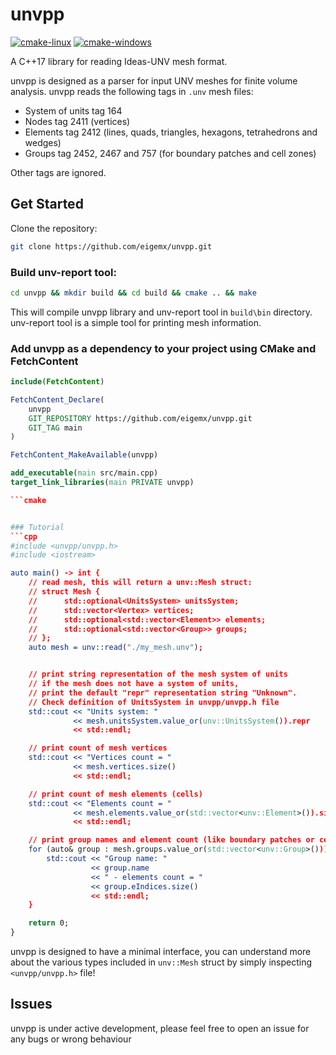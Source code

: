 # unvpp

[![cmake-linux](https://github.com/eigenemara/unvpp/actions/workflows/cmake-linux.yml/badge.svg)](https://github.com/eigenemara/unvpp/actions/workflows/cmake-linux.yml)
[![cmake-windows](https://github.com/eigenemara/unvpp/actions/workflows/cmake-windows.yml/badge.svg)](https://github.com/eigenemara/unvpp/actions/workflows/cmake-windows.yml)

A C++17 library for reading Ideas-UNV mesh format.

unvpp is designed as a parser for input UNV meshes for finite volume analysis. unvpp reads the following tags in `.unv` mesh files:

- System of units tag 164
- Nodes tag 2411 (vertices)
- Elements tag 2412 (lines, quads, triangles, hexagons, tetrahedrons and wedges)
- Groups tag 2452, 2467 and 757 (for boundary patches and cell zones)

Other tags are ignored.

## Get Started

Clone the repository:

```sh
git clone https://github.com/eigemx/unvpp.git
```

### Build unv-report tool:

```sh
cd unvpp && mkdir build && cd build && cmake .. && make
```

This will compile unvpp library and unv-report tool in `build\bin` directory. unv-report tool is a simple tool for printing mesh information.

### Add unvpp as a dependency to your project using CMake and FetchContent

```cmake
include(FetchContent)

FetchContent_Declare(
    unvpp
    GIT_REPOSITORY https://github.com/eigemx/unvpp.git
    GIT_TAG main
)

FetchContent_MakeAvailable(unvpp)

add_executable(main src/main.cpp)
target_link_libraries(main PRIVATE unvpp)

```cmake


### Tutorial
```cpp
#include <unvpp/unvpp.h>
#include <iostream>

auto main() -> int {
    // read mesh, this will return a unv::Mesh struct:
    // struct Mesh {
    //      std::optional<UnitsSystem> unitsSystem;
    //      std::vector<Vertex> vertices;
    //      std::optional<std::vector<Element>> elements;
    //      std::optional<std::vector<Group>> groups;
    // };
    auto mesh = unv::read("./my_mesh.unv");


    // print string representation of the mesh system of units
    // if the mesh does not have a system of units, 
    // print the default "repr" representation string "Unknown".
    // Check definition of UnitsSystem in unvpp/unvpp.h file
    std::cout << "Units system: " 
              << mesh.unitsSystem.value_or(unv::UnitsSystem()).repr
              << std::endl;

    // print count of mesh vertices
    std::cout << "Vertices count = " 
              << mesh.vertices.size() 
              << std::endl;

    // print count of mesh elements (cells)
    std::cout << "Elements count = " 
              << mesh.elements.value_or(std::vector<unv::Element>()).size()
              << std::endl;

    // print group names and element count (like boundary patches or cell zones)
    for (auto& group : mesh.groups.value_or(std::vector<unv::Group>())) {
        std::cout << "Group name: " 
                  << group.name 
                  << " - elements count = " 
                  << group.eIndices.size()
                  << std::endl;
    }

    return 0;
}
```

unvpp is designed to have a minimal interface, you can understand more about the various types included in `unv::Mesh` struct by simply inspecting `<unvpp/unvpp.h>` file!

## Issues
unvpp is under active development, please feel free to open an issue for any bugs or wrong behaviour
